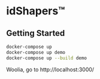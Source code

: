 # idShapers™


## Getting Started
```bash
docker-compose up
docker-compose up demo
docker-compose up --build demo
```

Woolia, go to http://localhost:3000/

